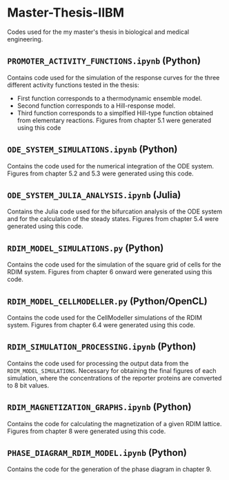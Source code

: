 # Master-Thesis-IIBM
Codes used for the my master's thesis in biological and medical engineering.

## ```PROMOTER_ACTIVITY_FUNCTIONS.ipynb``` (Python)

Contains code used for the simulation of the response curves for the three different activity functions tested in the thesis:
- First function corresponds to a thermodynamic ensemble model.
- Second function corresponds to a Hill-response model.
- Third function corresponds to a simplfied Hill-type function obtained from elementary reactions.
Figures from chapter 5.1 were generated using this code

## ```ODE_SYSTEM_SIMULATIONS.ipynb``` (Python)

Contains the code used for the numerical integration of the ODE system. Figures from chapter 5.2 and 5.3 were generated using this code.

## ```ODE_SYSTEM_JULIA_ANALYSIS.ipynb``` (Julia)

Contains the Julia code used for the bifurcation analysis of the ODE system and for the calculation of the steady states. Figures from chapter 5.4 were generated using this code.

## ```RDIM_MODEL_SIMULATIONS.py``` (Python)

Contains the code used for the simulation of the square grid of cells for the RDIM system. Figures from chapter 6 onward were generated using this code.

## ```RDIM_MODEL_CELLMODELLER.py``` (Python/OpenCL)

Contains the code used for the CellModeller simulations of the RDIM system. Figures from chapter 6.4 were generated using this code.

## ```RDIM_SIMULATION_PROCESSING.ipynb``` (Python)

Contains the code used for processing the output data from the ```RDIM_MODEL_SIMULATIONS```. Necessary for obtaining the final figures of each simulation, where the concentrations of the reporter proteins are converted to 8 bit values.

## ```RDIM_MAGNETIZATION_GRAPHS.ipynb``` (Python)

Contains the code for calculating the magnetization of a given RDIM lattice. Figures from chapter 8 were generated using this code.

## ```PHASE_DIAGRAM_RDIM_MODEL.ipynb``` (Python)

Contains the code for the generation of the phase diagram in chapter 9.
